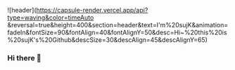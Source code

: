 ![header](https://capsule-render.vercel.app/api?type=waving&color=timeAuto &reversal=true&height=400&section=header&text=I'm%20sujK&animation=fadeIn&fontSize=90&fontAlign=40&fontAlignY=50&desc=Hi~%20this%20is%20sujK's%20Github&descSize=30&descAlign=45&descAlignY=65)




### Hi there 👋


<!--
**Kimsj912/Kimsj912** is a ✨ _special_ ✨ repository because its `README.md` (this file) appears on your GitHub profile.

Here are some ideas to get you started:

- 🔭 I’m currently working on ...
- 🌱 I’m currently learning ...
- 👯 I’m looking to collaborate on ...
- 🤔 I’m looking for help with ...
- 💬 Ask me about ...
- 📫 How to reach me: ...
- 😄 Pronouns: ...
- ⚡ Fun fact: ...
-->
